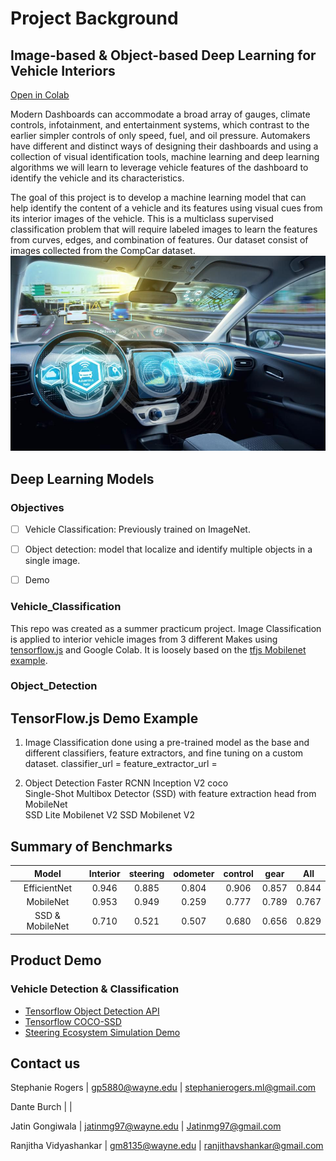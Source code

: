 #  Project Background  
##  Image-based & Object-based Deep Learning for Vehicle Interiors 
[Open in Colab](https://colab.research.google.com/github/StephanieRogers-ML/practicum/blob/master/docs/FinalDetection.ipynb) 

Modern Dashboards can accommodate a broad array of gauges, climate controls, infotainment, and entertainment systems, which contrast to the earlier simpler controls of only speed, fuel, and oil pressure. Automakers have different and distinct ways of designing their dashboards and using a collection of visual identification tools, machine learning and deep learning algorithms we will learn to leverage vehicle features of the dashboard to identify the vehicle and its characteristics. 

The goal of this project is to develop a machine learning model that can help identify the content of a vehicle and its features using visual cues from its interior images of the vehicle. This is a multiclass supervised classification problem that will require labeled images to learn the features from curves, edges, and combination of features.  Our dataset consist of images collected from the CompCar dataset.
![Future](https://github.com/StephanieRogers-ML/deep-learning_vehicle-dashboard/blob/master/Sample_Data/futuristic_car.jpg)

##  Deep Learning Models

### Objectives
* [ ]  Vehicle Classification: Previously trained on ImageNet.
* [ ]  Object detection: model that localize and identify multiple objects in a single image.
* [ ]  Demo
 

### Vehicle_Classification

This repo was created as a summer practicum project.  Image Classification is applied to interior vehicle images from 3 different Makes using [tensorflow.js](https://js.tensorflow.org) and Google Colab. It is loosely based on the [tfjs Mobilenet example](https://github.com/tensorflow/tfjs-examples/tree/master/mobilenet).

### Object_Detection 
## TensorFlow.js Demo Example

1.  Image Classification done using a pre-trained model as the base and different classifiers, feature extractors, and fine tuning on a custom dataset. 
        classifier_url = 
        feature_extractor_url =
   
2.  Object Detection
    Faster RCNN Inception V2 coco   
    Single-Shot Multibox Detector (SSD) with feature extraction head from MobileNet   
    SSD Lite Mobilenet V2
    SSD Mobilenet V2


 
## Summary of Benchmarks  


|    Model      | Interior  |  steering |  odometer |   control |   gear    |   All     |
|:-------------:|:---------:|:---------:|:---------:|:---------:|:---------:|:---------:|
|EfficientNet   |   0.946   |   0.885   |   0.804   |   0.906   |   0.857   |   0.844   |
|MobileNet      |   0.953   |   0.949   |   0.259   |   0.777   |   0.789   |   0.767   |
|SSD & MobileNet|   0.710   |   0.521   |   0.507   |   0.680   |   0.656   |   0.829   |




##  Product Demo    


### Vehicle Detection & Classification
* [Tensorflow Object Detection API](https://tensorflow-object-detection-api-tutorial.readthedocs.io/en/latest/index.html) 
* [Tensorflow COCO-SSD](https://github.com/tensorflow/tfjs-models/tree/master/coco-ssd/demo) 
* [Steering Ecosystem Simulation Demo](https://shiffman.github.io/Tensorflow-JS-Examples/05_neuro_evolution_steering/) 


##  Contact us  

Stephanie Rogers | gp5880@wayne.edu  | stephanierogers.ml@gmail.com  

Dante Burch      |                    |

Jatin Gongiwala  | jatinmg97@wayne.edu |  Jatinmg97@gmail.com  

Ranjitha Vidyashankar  | gm8135@wayne.edu | ranjithavshankar@gmail.com  
